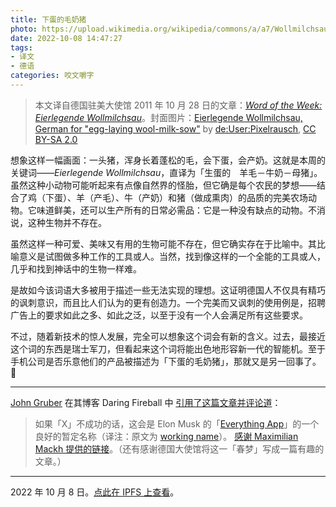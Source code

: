 ```yaml
---
title: 下蛋的毛奶猪
photo: https://upload.wikimedia.org/wikipedia/commons/a/a7/Wollmilchsau.png
date: 2022-10-08 14:47:27
tags:
- 译文
- 德语
categories: 咬文嚼字
---
```


> 本文译自德国驻美大使馆 2011 年 10 月 28 日的文章：[_Word of the Week: Eierlegende Wollmilchsau_](https://germanyinusa.com/2011/10/28/word-of-the-week-eierlegende-wollmilchsau/)。封面图片：[Eierlegende Wollmilchsau, German for "egg-laying wool-milk-sow"](https://de.wikipedia.org/wiki/Datei:Wollmilchsau.png) by [de:User:Pixelrausch](https://de.wikipedia.org/wiki/User:Pixelrausch), [CC BY-SA 2.0](https://creativecommons.org/licenses/by-sa/2.0)

想象这样一幅画面：一头猪，浑身长着蓬松的毛，会下蛋，会产奶。这就是本周的关键词——<em>Eierlegende Wollmilchsau</em>，直译为「生蛋的　羊毛－牛奶－母猪」。虽然这种小动物可能听起来有点像自然界的怪胎，但它确是每个农民的梦想——结合了鸡（下蛋）、羊（产毛）、牛（产奶）和猪（做成熏肉）的品质的完美农场动物。它味道鲜美，还可以生产所有的日常必需品：它是一种没有缺点的动物。不消说，这种生物并不存在。

虽然这样一种可爱、美味又有用的生物可能不存在，但它确实存在于比喻中。其比喻意义是试图做多种工作的工具或人。当然，找到像这样的一个全能的工具或人，几乎和找到神话中的生物一样难。

是故如今该词语大多被用于描述一些无法实现的理想。这证明德国人不仅具有精巧的讽刺意识，而且比人们认为的更有创造力。一个完美而又讽刺的使用例是，招聘广告上的要求如此之多、如此之泛，以至于没有一个人会满足所有这些要求。

不过，随着新技术的惊人发展，完全可以想象这个词会有新的含义。过去，最接近这个词的东西是瑞士军刀，但看起来这个词将能出色地形容新一代的智能机。至于手机公司是否乐意他们的产品被描述为「下蛋的毛奶猪」，那就又是另一回事了。🥚

* * *

[John Gruber](https://zh.wikipedia.org/wiki/%E7%B4%84%E7%BF%B0%C2%B7%E6%A0%BC%E9%AD%AF%E4%BC%AF) 在其博客 Daring Fireball 中 [引用了这篇文章并评论道](https://daringfireball.net/linked/2022/10/07/eierlegende-wollmilchsau)：

> 如果「X」不成功的话，这会是 Elon Musk 的「[Everything App](https://daringfireball.net/2022/10/everything)」的一个良好的暂定名称（译注：原文为 [working name](https://zh.wikipedia.org/wiki/%E6%9A%82%E5%AE%9A%E5%90%8D%E7%A7%B0)）。
> [感谢 Maximilian Mackh 提供的链接](https://twitter.com/mmackh/status/1578216921291542528)。（还有感谢德国大使馆将这一「春梦」写成一篇有趣的文章。）

* * *

2022 年 10 月 8 日。[点此在 IPFS 上查看](https://ipfs.io/ipfs/Qmbf73dbDuQv4zss9Mf1164kZecqNNKBYx7q9CLstCnxHf/)。
